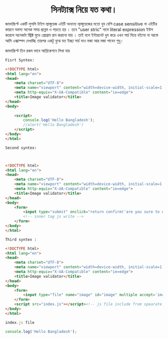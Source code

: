 <h1 align="center">সিনট্যাক্স নিয়ে  যত কথা।</h1>

জাভাস্ক্রিপ্ট একটি লুসলি টাইপ ল্যাঙ্গুয়েজ এইটি অন্যান্য ল্যাঙ্গুয়েজের মতো খুব বেশি case sensitive না এইটির কারনে অবস্য অনেক সময় প্রব্লেম ও পড়তে হয় । তবে "user stric" নামে literal expression ইউস করেলে অনেকটা স্ট্রিক্ট মুডে প্রোগ্রাম রান করানো যায় । তাই বলে ইন্টারনেট ধুম করে এখন সার্চ দিয়ে বইসো না আস্তে আমি এক্সাম্পল দেখাচ্ছি তারপর একটু বুঝে যত ইচ্ছা সার্চ দাও মজা আর মজা পাবেন শুধু। 

জাভাস্ক্রিপ্ট তিন রকম ভাবে আপ্লিকেশনে লিখা যায় 

```html
Fisrt Syntex:

<!DOCTYPE html>
<html lang="en">
<head>
    <meta charset="UTF-8">
    <meta name="viewport" content="width=device-width, initial-scale=1.0">
    <meta http-equiv="X-UA-Compatible" content="ie=edge">
    <title>Image validator</title>
</head>
<body>
   
    <script>
        console.log('Hello Bangladesh');
        //alert('Hello Bangladesh')
    </script>
</body>
</html>
```



```html
Second syntex:



<!DOCTYPE html>
<html lang="en">
<head>
    <meta charset="UTF-8">
    <meta name="viewport" content="width=device-width, initial-scale=1.0">
    <meta http-equiv="X-UA-Compatible" content="ie=edge">
    <title>Image validator</title>
</head>
<body>
    <form>
        <input type="submit" onclick="return confirm('are you sure to upload picture')" />
        <!-- inner tag js write -->
    </form>
</body>
</html>

```



```html
Third syntex :

<!DOCTYPE html>
<html lang="en">
<head>
    <meta charset="UTF-8">
    <meta name="viewport" content="width=device-width, initial-scale=1.0">
    <meta http-equiv="X-UA-Compatible" content="ie=edge">
    <title>Image validator</title>
</head>
<body>
    <form>
        <input type="file" name="image" id="image" multiple accept='image/*' >
    </form>
    <script src="index.js"></script><!-- js file include from spearate file with .js extenstion-->
</body>
</html>
```

```javascript
index.js file

console.log('Hello Bangladesh');
```

